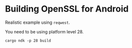 # Building OpenSSL for Android

Realistic example using `reqwest`.

You need to be using platform level 28.

```
cargo ndk -p 28 build
```
